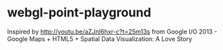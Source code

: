 webgl-point-playground
======================

Inspired by http://youtu.be/aZJnI6hxr-c?t=25m13s from Google I/O 2013 - Google Maps + HTML5 + Spatial Data Visualization: A Love Story

